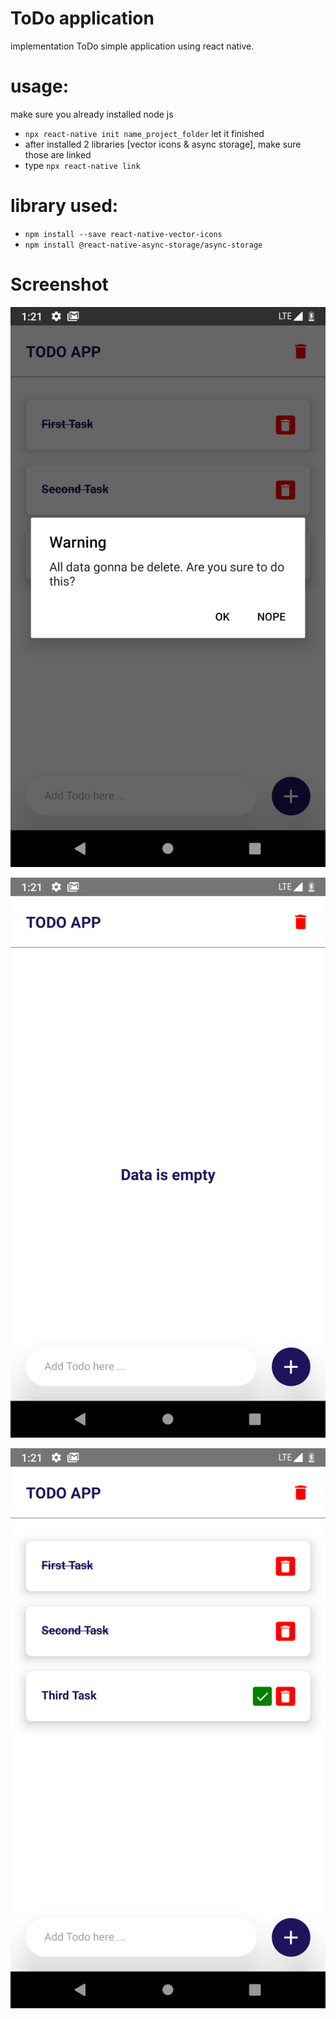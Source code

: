 # ToDo application

implementation ToDo simple application using react native.

# usage:

make sure you already installed node js

- `npx react-native init name_project_folder` let it finished
- after installed 2 libraries [vector icons & async storage], make sure those are linked
- type `npx react-native link`

# library used:

- `npm install --save react-native-vector-icons`
- `npm install @react-native-async-storage/async-storage`

# Screenshot

![alt](./ss/Screenshot_1633803714.png)

![alt](./ss/Screenshot_1633803702.png)

![alt](./ss/Screenshot_1633803708.png)
